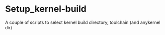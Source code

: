 # Setup_kernel-build
A couple of scripts to select kernel build directory, toolchain (and anykernel dir)
